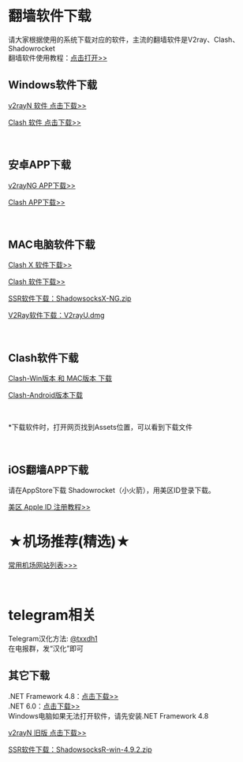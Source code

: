 <h1>翻墙软件下载</h1>
<p>请大家根据使用的系统下载对应的软件，主流的翻墙软件是V2ray、Clash、Shadowrocket<br>
翻墙软件使用教程：<a href="https://www.youtube.com/@kjfx6" target="_blank">点击打开>></a>
</p>
<h2>Windows软件下载</h2>
<p><a href="https://github.com/2dust/v2rayN/releases/download/6.23/zz_v2rayN-With-Core-SelfContained.7z" target="_blank">v2rayN 软件 点击下载>></a></p>
<p><a href="https://github.com/eujc/rj/releases/download/clash/Clash-win.zip" target="_blank">Clash 软件 点击下载&gt;&gt;</a></p>
<br>
<h2>安卓APP下载</h2>
<P><a href="https://github.com/2dust/v2rayNG/releases/download/1.8.5/v2rayNG_1.8.5.apk" target="_blank">v2rayNG APP下载>></a></P>
<P><a href="https://github.com/Kr328/ClashForAndroid/releases/download/v2.5.12/cfa-2.5.12-premium-universal-release.apk" target="_blank">Clash APP下载>></a></P>
<br>
<h2>MAC电脑软件下载</h2>
<P><a href="https://github.com/yichengchen/clashX/releases" target="_blank">Clash X 软件下载>></a></P>
<P><a href="https://github.com/eujc/rj/releases/download/clash/Clash-mac.zip" target="_blank">Clash 软件下载>></a></P>
<P><a href="https://github.com/qinyuhang/ShadowsocksX-NG-R/releases/download/1.4.4-r8/ShadowsocksX-NG-R8.dmg" target="_blank">SSR软件下载：ShadowsocksX-NG.zip</a></P>
<P><a href="https://github.com/yanue/V2rayU/releases" target="_blank">V2Ray软件下载：V2rayU.dmg</a></P>
<br>
<h2>Clash软件下载</h2>
<P><a href="https://github.com/Fndroid/clash_for_windows_pkg/releases" target="_blank">Clash-Win版本 和 MAC版本 下载</a></P>
<P><a href="https://github.com/Kr328/ClashForAndroid/releases" target="_blank">Clash-Android版本下载</a></P>
<br>
<p>*下载软件时，打开网页找到Assets位置，可以看到下载文件</p><br>
<h2>iOS翻墙APP下载</h2>
<P>请在AppStore下载 Shadowrocket（小火箭），用美区ID登录下载。</P>
<a href="https://github.com/kjfx/AppleID" target="_blank">美区 Apple ID 注册教程>></a>
<br>
<h1>★机场推荐(精选)★</h1>
<P><a href="https://github.com/kjfx/kjfx" target="_blank">常用机场网站列表&gt;&gt;&gt;</a></P>
<br>
<h1>telegram相关</h1>
<p>Telegram汉化方法: <a href="https://t.me/txxdh1" target="_blank">@txxdh1</a>
<br />在电报群，发“汉化”即可
</p>

<h2>其它下载</h2>
.NET Framework 4.8：<a href="https://dotnet.microsoft.com/zh-cn/download/dotnet-framework/thank-you/net48-web-installer" target="_blank">点击下载>></a><br>
.NET 6.0：<a href="https://dotnet.microsoft.com/zh-cn/download/dotnet/thank-you/runtime-desktop-6.0.20-windows-x64-installer" target="_blank">点击下载>></a><br>
Windows电脑如果无法打开软件，请先安装.NET Framework 4.8<br>
<p><a href="https://github.com/2dust/v2rayN/releases/download/5.39/v2rayN-Core.zip" target="_blank">v2rayN 旧版 点击下载>></a></p>
<p><a href="https://github.com/shadowsocksrr/shadowsocksr-csharp/releases" target="_blank">SSR软件下载：ShadowsocksR-win-4.9.2.zip</a></p>
